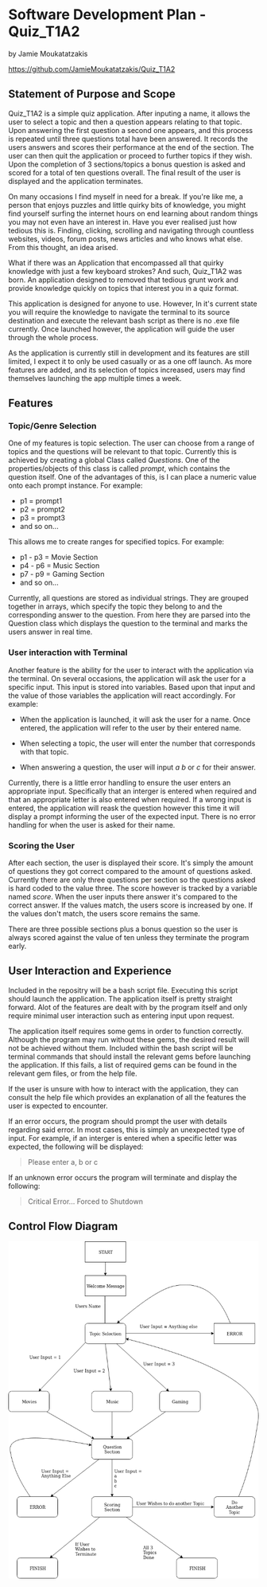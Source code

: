 # Software Development Plan - Quiz_T1A2 

by Jamie Moukatatzakis

https://github.com/JamieMoukatatzakis/Quiz_T1A2

## Statement of Purpose and Scope

Quiz_T1A2 is a simple quiz application. After inputing a name, it allows the user to select a topic and then a question appears relating to that topic. Upon answering the first question a second one appears, and this process is repeated until three questions total have been answered. It records the users answers and scores their performance at the end of the section. The user can then quit the application or proceed to further topics if they wish. Upon the completion of 3 sections/topics a bonus question is asked and scored for a total of ten questions overall. The final result of the user is displayed and the application terminates.

On many occasions I find myself in need for a break. If you're like me, a person that enjoys puzzles and little quirky bits of knowledge, you might find yourself surfing the internet hours on end learning about random things you may not even have an interest in. Have you ever realised just how tedious this is. Finding, clicking, scrolling and navigating through countless websites, videos, forum posts, news articles and who knows what else. From this thought, an idea arised.

What if there was an Application that encompassed all that quirky knowledge with just a few keyboard strokes? And such, Quiz_T1A2 was born. An application designed to removed that tedious grunt work and provide knowledge quickly on topics that interest you in a quiz format.

This application is designed for anyone to use. However, In it's current state you will require the knowledge to navigate the terminal to its source destination and execute the relevant bash script as there is no .exe file currently. Once launched however, the application will guide the user through the whole process.

As the application is currently still in development and its features are still limited, I expect it to only be used casually or as a one off launch. As more features are added, and its selection of topics increased, users may find themselves launching the app multiple times a week.


## Features

### Topic/Genre Selection

One of my features is topic selection. The user can choose from a range of topics and the questions will be relevant to that topic. Currently this is achieved by creating a global Class called *Questions*. One of the properties/objects of this class is called *prompt*, which contains the question itself. One of the advantages of this, is I can place a numeric value onto each prompt instance. For example:

* p1 = prompt1
* p2 = prompt2
* p3 = prompt3
* and so on...

This allows me to create ranges for specified topics. For example:

* p1 - p3 = Movie Section
* p4 - p6 = Music Section
* p7 - p9 = Gaming Section
* and so on...

Currently, all questions are stored as individual strings. They are grouped together in arrays, which specify the topic they belong to and the corresponding answer to the question. From here they are parsed into the Question class which displays the question to the terminal and marks the users answer in real time.

### User interaction with Terminal

Another feature is the ability for the user to interact with the application via the terminal. On several occasions, the application will ask the user for a specific input. This input is stored into variables. Based upon that input and the value of those variables the application will react accordingly. For example:

* When the application is launched, it will ask the user for a name. Once entered, the application will refer to the user by their entered name.

* When selecting a topic, the user will enter the number that corresponds with that topic.

* When answering a question, the user will input *a* *b* or *c* for their answer.

Currently, there is a little error handling to ensure the user enters an appropriate input. Specifically that an interger is entered when required and that an appropriate letter is also entered when required. If a wrong input is entered, the application will reask the question however this time it will display a prompt informing the user of the expected input. There is no error handling for when the user is asked for their name. 

### Scoring the User

After each section, the user is displayed their score. It's simply the amount of questions they got correct compared to the amount of questions asked. Currently there are only three questions per section so the questions asked is hard coded to the value three. The score however is tracked by a variable named *score*. When the user inputs there answer it's compared to the correct answer. If the values match, the users score is increased by one. If the values don't match, the users score remains the same.

There are three possible sections plus a bonus question so the user is always scored against the value of ten unless they terminate the program early.

## User Interaction and Experience

Included in the repositry will be a bash script file. Executing this script should launch the application. The application itself is pretty straight forward. Alot of the features are dealt with by the program itself and only require minimal user interaction such as entering input upon request. 

The application itself requires some gems in order to function correctly. Although the program may run without these gems, the desired result will not be achieved without them. Included within the bash script will be terminal commands that should install the relevant gems before launching the application. If this fails, a list of required gems can be found in the relevant gem files, or from the help file. 

If the user is unsure with how to interact with the application, they can consult the help file which provides an explanation of all the features the user is expected to encounter.

If an error occurs, the program should prompt the user with details regarding said error. In most cases, this is simply an unexpected type of input. For example, if an interger is entered when a specific letter was expected, the following will be displayed:
> Please enter a, b or c

If an unknown error occurs the program will terminate and display the following:

> Critical Error... Forced to Shutdown

## Control Flow Diagram

![Control Flow Diagram](ControlFlow.png) 


